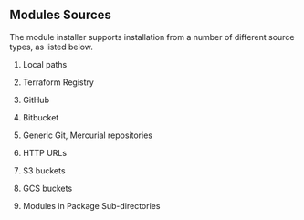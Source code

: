 ## Modules Sources

The module installer supports installation from a number of different source types, as listed below.

1. Local paths

2. Terraform Registry

3. GitHub

4. Bitbucket

5. Generic Git, Mercurial repositories

6. HTTP URLs

7. S3 buckets

8. GCS buckets

9. Modules in Package Sub-directories


